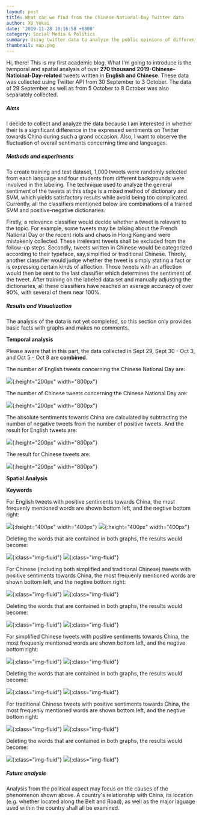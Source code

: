 ```yaml
---
layout: post
title: What can we find from the Chinese-National-Day Twitter data
author: XU Yekai
date: '2019-11-28 10:16:58 +0800'
category: Social Media & Politics
summary: Using twitter data to analyze the public opinions of different countries towards China during the 2019 Chinese National Day.
thumbnail: map.png
---
```


Hi, there! This is my first academic blog. What I'm going to introduce is the twmporal and spatial analysis of over **270 thousand 2019-Chinese-Natioinal-Day-related** tweets written in **English and Chinese**. These data was collected using Twitter API from 30 September to 3 October. The data of 29 September as well as from 5 October to 8 October was also separately collected.

##### Aims
I decide to collect and analyze the data because I am interested in whether their is a significant difference in the expressed sentiments on Twitter towards China during such a grand occasion. Also, I want to observe the fluctuation of overall sentiments concerning time and languages.

##### Methods and experiments
To create training and test dataset, 1,000 tweets were randomly selected from each language and four students from different backgrounds were involved in the labeling. The technique used to analyze the general sentiment of the tweets at this stage is a mixed method of dictionary and SVM, which yields satisfactory results while avoid being too complicated. Currently, all the classifiers mentioned below are combinations of a trained SVM and positive-negative dictionaries.

Firstly, a relevance classifier would decide whether a tweet is relevant to the topic. For example, some tweets may be talking about the French National Day or the recent riots and chaos in Hong Kong and were mistakenly collected. These irrelevant tweets shall be excluded from the follow-up steps. Secondly, tweets written in Chinese would be categorized according to their typeface, say,simplified or traditional Chinese. Thirdly, another classifier would judge whether the tweet is simply stating a fact or is expressing certain kinds of affection. Those tweets with an affection would then be sent to the last classifier which determines the sentiment of the tweet. After training on the labeled data set and manually adjusting the dictionaries, all these classifiers have reached an average accuracy of over 90%, with several of them near 100%.

##### Results and Visualization
The analysis of the data is not yet completed, so this section only provides basic facts with graphs and makes no comments.

**Temporal analysis**

Please aware that in this part, the data collected in Sept 29, Sept 30 - Oct 3, and Oct 5 - Oct 8 are **combined**.

The number of English tweets concerning the Chinese National Day are:

![](/assets/img/posts/nationaldaytweets/Number%20of%20Tweets%20by%20Time%20(English).png){:height="200px" width="800px"}

The number of Chinese tweets concerning the Chinese National Day are:

![](/assets/img/posts/nationaldaytweets/Number%20of%20Tweets%20by%20Time%20(Chinese).png){:height="200px" width="800px"}

The absolute sentiments towards China are calculated by subtracting the number of negative tweets from the number of positive tweets. And the result for English tweets are:

![](/assets/img/posts/nationaldaytweets/Sentiment%20of%20Tweets%20by%20Time%20(English).png){:height="200px" width="800px"}

The result for Chinese tweets are:

![](/assets/img/posts/nationaldaytweets/Sentiment%20of%20Tweets%20by%20Time%20(Chinese).png){:height="200px" width="800px"}

**Spatial Analysis**

**Keywords**

For English tweets with positive sentiments towards China, the most frequenly mentioned words are shown bottom left, and the negtive bottom right:

![](/assets/img/posts/nationaldaytweets/tweets_pos_en.png){:height="400px" width="400px"} ![](/assets/img/posts/nationaldaytweets/tweets_neg_en.png){:height="400px" width="400px"}

Deleting the words that are contained in both graphs, the results would become:

![](/assets/img/posts/nationaldaytweets/tweets_pos_delcom_en.png){:class="img-fluid"} ![](/assets/img/posts/nationaldaytweets/tweets_neg_delcom_en.png){:class="img-fluid"}


For Chinese (including both simplified and traditional Chinese) tweets with positive sentiments towards China, the most frequenly mentioned words are shown bottom left, and the negtive bottom right:

![](/assets/img/posts/nationaldaytweets/tweets_pos_zh.png){:class="img-fluid"} ![](/assets/img/posts/nationaldaytweets/tweets_neg_zh.png){:class="img-fluid"}

Deleting the words that are contained in both graphs, the results would become:

![](/assets/img/posts/nationaldaytweets/tweets_pos_delcom_zh.png){:class="img-fluid"} ![](/assets/img/posts/nationaldaytweets/tweets_neg_delcom_zh.png){:class="img-fluid"}


For simplified Chinese tweets with positive sentiments towards China, the most frequenly mentioned words are shown bottom left, and the negtive bottom right:

![](/assets/img/posts/nationaldaytweets/tweets_pos_zhs.png){:class="img-fluid"} ![](/assets/img/posts/nationaldaytweets/tweets_neg_zhs.png){:class="img-fluid"}

Deleting the words that are contained in both graphs, the results would become:

![](/assets/img/posts/nationaldaytweets/tweets_pos_delcom_zhs.png){:class="img-fluid"} ![](/assets/img/posts/nationaldaytweets/tweets_neg_delcom_zhs.png){:class="img-fluid"}


For traditional Chinese tweets with positive sentiments towards China, the most frequenly mentioned words are shown bottom left, and the negtive bottom right:

![](/assets/img/posts/nationaldaytweets/tweets_pos_zht.png){:class="img-fluid"} ![](/assets/img/posts/nationaldaytweets/tweets_neg_zht.png){:class="img-fluid"}

Deleting the words that are contained in both graphs, the results would become:

![](/assets/img/posts/nationaldaytweets/tweets_pos_delcom_zht.png){:class="img-fluid"} ![](/assets/img/posts/nationaldaytweets/tweets_neg_delcom_zht.png){:class="img-fluid"}

##### Future analysis
Analysis from the political aspect may focus on the causes of the phenomenon shown above. A country's relationship with China, its location (e.g. whether located along the Belt and Road), as well as the major laguage used within the country shall all be examined.
